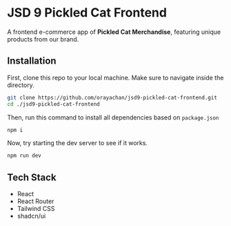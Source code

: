 # JSD 9 Pickled Cat Frontend

A frontend e-commerce app of **Pickled Cat Merchandise**, featuring unique
products from our brand.

## Installation

First, clone this repo to your local machine. Make sure to navigate inside the
directory.

```sh
git clone https://github.com/orayachan/jsd9-pickled-cat-frontend.git
cd ./jsd9-pickled-cat-frontend
```

Then, run this command to install all dependencies based on `package.json`

```sh
npm i
```

Now, try starting the dev server to see if it works.

```sh
npm run dev
```

## Tech Stack

- React
- React Router
- Tailwind CSS
- shadcn/ui
